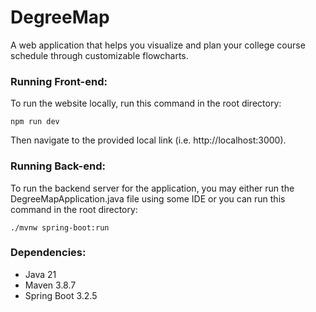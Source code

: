 # DegreeMap
A web application that helps you visualize and plan your college course schedule through customizable flowcharts.

### Running Front-end:
To run the website locally, run this command in the root directory: 
```
npm run dev
```
Then navigate to the provided local link (i.e. http://localhost:3000).

### Running Back-end:
To run the backend server for the application, you may either run the DegreeMapApplication.java file using some IDE or you can run this command in the root directory:
```
./mvnw spring-boot:run
```

### Dependencies:
- Java 21
- Maven 3.8.7
- Spring Boot 3.2.5